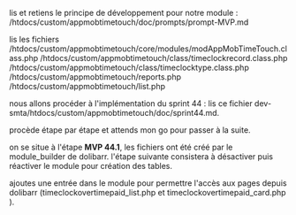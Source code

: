
lis et retiens le principe de développement pour notre module : /htdocs/custom/appmobtimetouch/doc/prompts/prompt-MVP.md

lis les fichiers 
/htdocs/custom/appmobtimetouch/core/modules/modAppMobTimeTouch.class.php
/htdocs/custom/appmobtimetouch/class/timeclockrecord.class.php
/htdocs/custom/appmobtimetouch/class/timeclocktype.class.php
/htdocs/custom/appmobtimetouch/reports.php
/htdocs/custom/appmobtimetouch/list.php

nous allons procéder à l'implémentation du sprint 44 : lis ce fichier dev-smta/htdocs/custom/appmobtimetouch/doc/sprint44.md.

procède étape par étape et attends mon go pour passer à la suite.

on se situe à l'étape **MVP 44.1**, les fichiers ont été créé par le module_builder de dolibarr. l'étape suivante consistera à désactiver puis réactiver le module pour création des tables. 

ajoutes une entrée dans le module pour permettre l'accès aux pages depuis dolibarr (timeclockovertimepaid_list.php et timeclockovertimepaid_card.php ).